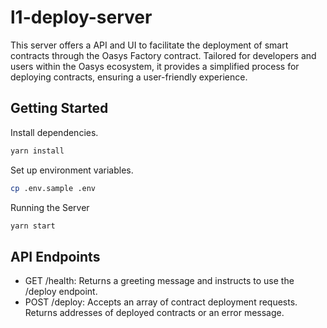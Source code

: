 # l1-deploy-server
This server offers a API and UI to facilitate the deployment of smart contracts through the Oasys Factory contract. Tailored for developers and users within the Oasys ecosystem, it provides a simplified process for deploying contracts, ensuring a user-friendly experience.

## Getting Started
Install dependencies.
```sh
yarn install
```
Set up environment variables.
```sh
cp .env.sample .env
```
Running the Server
```sh
yarn start
```

## API Endpoints
- GET /health: Returns a greeting message and instructs to use the /deploy endpoint.
- POST /deploy: Accepts an array of contract deployment requests. Returns addresses of deployed contracts or an error message.
